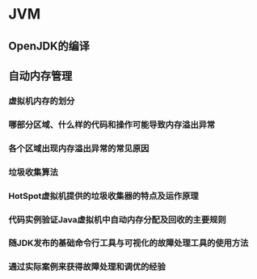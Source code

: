 # JVM

## OpenJDK的编译

## 自动内存管理

### 虚拟机内存的划分

### 哪部分区域、什么样的代码和操作可能导致内存溢出异常

### 各个区域出现内存溢出异常的常见原因

### 垃圾收集算法

### HotSpot虚拟机提供的垃圾收集器的特点及运作原理

### 代码实例验证Java虚拟机中自动内存分配及回收的主要规则

### 随JDK发布的基础命令行工具与可视化的故障处理工具的使用方法

### 通过实际案例来获得故障处理和调优的经验
